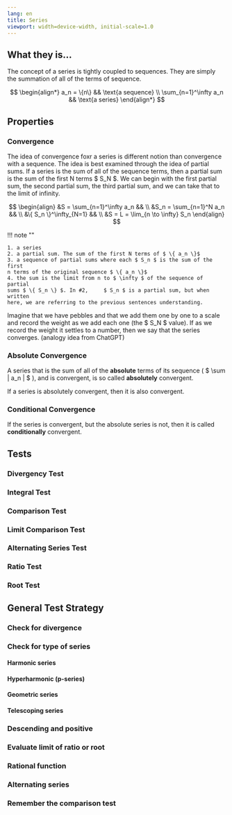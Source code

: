 ```yaml
---
lang: en
title: Series
viewport: width=device-width, initial-scale=1.0
---
```

## What they is...
The concept of a series is tightly coupled to sequences. They are simply the
summation of all of the terms of sequence.

$$
\begin{align*}
a_n = \{n\} && \text{a sequence} \\
\sum_{n=1}^\infty a_n && \text{a series}
\end{align*}
$$

## Properties
### Convergence
The idea of convergence foxr a series is different notion than convergence with
a sequence. The idea is best examined through the idea of partial sums. If
a series is the sum of all of the sequence terms, then a partial sum is the
sum of the first N terms $ S_N $. We can begin with the first partial sum, the
second partial sum, the third partial sum, and we can take that to the limit of
infinity. 



$$
\begin{align}
&S = \sum_{n=1}^\infty a_n && \\
&S_n = \sum_{n=1}^N a_n && \\
&\{ S_n \}^\infty_{N=1} && \\
&S = L = \lim_{n \to \infty} S_n
\end{align}
$$

!!! note ""

    1. a series
    2. a partial sum. The sum of the first N terms of $ \{ a_n \}$
    3. a sequence of partial sums where each $ S_n $ is the sum of the first 
    n terms of the original sequence $ \{ a_n \}$
    4. the sum is the limit from n to $ \infty $ of the sequence of partial 
    sums $ \{ S_n \} $. In #2,     $ S_n $ is a partial sum, but when written 
    here, we are referring to the previous sentences understanding. 
Imagine that we have pebbles and that we add them one by one to a scale and 
record the weight as we add each one (the $ S_N $ value). If as we record the 
weight it settles to a number, then we say that the series converges. 
(analogy idea from ChatGPT)

### Absolute Convergence

A series that is the sum of all of the **absolute** terms of its sequence 
( $ \sum | a_n | $ ), and is convergent, is so called **absolutely** 
convergent.

If a series is absolutely convergent, then it is also convergent. 

### Conditional Convergence
If the series is convergent, but the absolute series is not, then it is called 
**conditionally** convergent. 


## Tests
### Divergency Test
### Integral Test
### Comparison Test
### Limit Comparison Test
### Alternating Series Test
### Ratio Test

### Root Test

## General Test Strategy
### Check for divergence
### Check for type of series
#### Harmonic series
#### Hyperharmonic (p-series) 
#### Geometric series
#### Telescoping series
### Descending and positive
### Evaluate limit of ratio or root
### Rational function
### Alternating series
### Remember the comparison test
